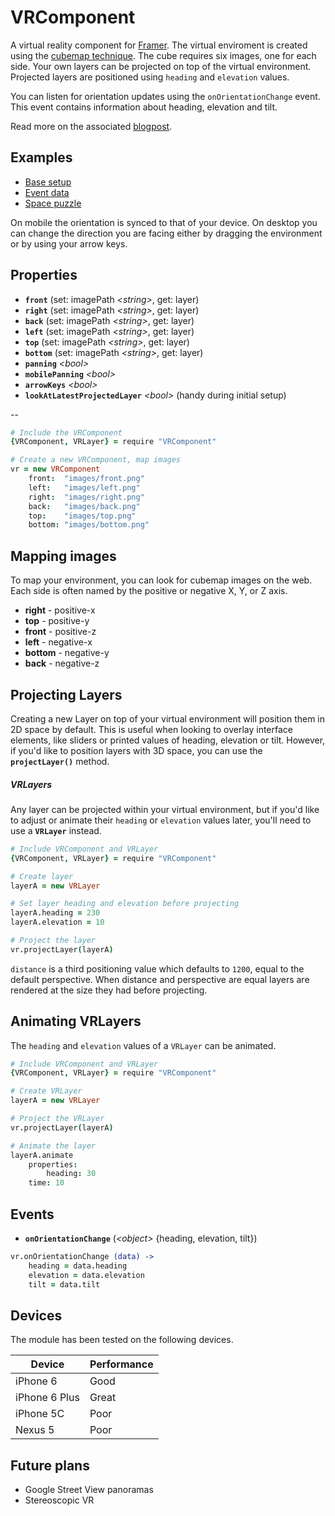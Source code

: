 # VRComponent

A virtual reality component for [Framer](http://framerjs.com). The virtual enviroment is created using the [cubemap technique](https://en.wikipedia.org/wiki/Cube_mapping). The cube requires six images, one for each side. Your own layers can be projected on top of the virtual environment. Projected layers are positioned using `heading` and `elevation` values.

You can listen for orientation updates using the `onOrientationChange` event. This event contains information about heading, elevation and tilt.

Read more on the associated [blogpost](http://blog.framerjs.com/posts/design-virtual-reality.html).

## Examples
- [Base setup](http://share.framerjs.com/ka167ltz631v/)
- [Event data](http://share.framerjs.com/jz980s21ienj/)
- [Space puzzle](http://share.framerjs.com/otx1jolma4u3/)

On mobile the orientation is synced to that of your device. On desktop you can change the direction you are facing either by dragging the environment or by using your arrow keys.

## Properties
- **`front`** (set: imagePath *\<string>*, get: layer)
- **`right`** (set: imagePath *\<string>*, get: layer)
- **`back`** (set: imagePath *\<string>*, get: layer)
- **`left`** (set: imagePath *\<string>*, get: layer)
- **`top`** (set: imagePath *\<string>*, get: layer)
- **`bottom`** (set: imagePath *\<string>*, get: layer)
- **`panning`** *\<bool>*
- **`mobilePanning`** *\<bool>*
- **`arrowKeys`** *\<bool>*
- **`lookAtLatestProjectedLayer`** *\<bool>* (handy during initial setup)

--
```coffee
# Include the VRComponent
{VRComponent, VRLayer} = require "VRComponent"

# Create a new VRComponent, map images
vr = new VRComponent
	front:  "images/front.png"
	left:   "images/left.png"
	right:  "images/right.png"
	back:   "images/back.png"
	top:    "images/top.png"
	bottom: "images/bottom.png"
```

## Mapping images
To map your environment, you can look for cubemap images on the web. Each side is often named by the positive or negative X, Y, or Z axis.

- **right** - positive-x
- **top** - positive-y
- **front** - positive-z
- **left** - negative-x
- **bottom** - negative-y
- **back** - negative-z

## Projecting Layers
Creating a new Layer on top of your virtual environment will position them in 2D space by default. This is useful when looking to overlay interface elements, like sliders or printed values of heading, elevation or tilt. However, if you'd like to position layers with 3D space, you can use the **`projectLayer()`** method.

##### VRLayers
Any layer can be projected within your virtual environment, but if you'd like to adjust or animate their `heading` or `elevation` values later, you'll need to use a **`VRLayer`** instead.

```coffee
# Include VRComponent and VRLayer
{VRComponent, VRLayer} = require "VRComponent"

# Create layer
layerA = new VRLayer 

# Set layer heading and elevation before projecting
layerA.heading = 230
layerA.elevation = 10

# Project the layer
vr.projectLayer(layerA)
```

`distance` is a third positioning value which defaults to `1200`, equal to the default perspective. When distance and perspective are equal layers are rendered at the size they had before projecting.

## Animating VRLayers

The `heading` and `elevation` values of a `VRLayer` can be animated.

```coffee
# Include VRComponent and VRLayer
{VRComponent, VRLayer} = require "VRComponent"

# Create VRLayer
layerA = new VRLayer

# Project the VRLayer
vr.projectLayer(layerA)

# Animate the layer
layerA.animate
	properties:
		heading: 30
	time: 10
```

## Events
- **`onOrientationChange`** (*\<object>* {heading, elevation, tilt})

```coffee
vr.onOrientationChange (data) ->
	heading = data.heading
	elevation = data.elevation
	tilt = data.tilt
```

## Devices

The module has been tested on the following devices.

Device | Performance
------ | -----------
iPhone 6 | Good
iPhone 6 Plus | Great
iPhone 5C | Poor
Nexus 5 | Poor

## Future plans
- Google Street View panoramas
- Stereoscopic VR
